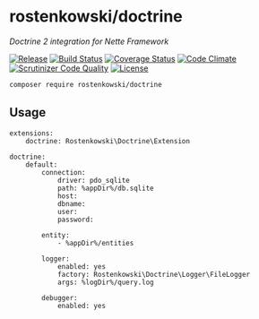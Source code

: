 # rostenkowski/doctrine

*Doctrine 2 integration for Nette Framework*

[![Release](http://github-release-version.herokuapp.com/github/rostenkowski/doctrine/release.svg?style=flat)](https://github.com/rostenkowski/doctrine/releases/latest)
[![Build Status](https://travis-ci.org/rostenkowski/doctrine.svg?branch=master)](https://travis-ci.org/rostenkowski/doctrine)
[![Coverage Status](https://coveralls.io/repos/github/rostenkowski/doctrine/badge.svg)](https://coveralls.io/github/rostenkowski/doctrine)
[![Code Climate](https://codeclimate.com/github/rostenkowski/doctrine/badges/gpa.svg)](https://codeclimate.com/github/rostenkowski/doctrine)
[![Scrutinizer Code Quality](https://scrutinizer-ci.com/g/rostenkowski/doctrine/badges/quality-score.png?b=master)](https://scrutinizer-ci.com/g/rostenkowski/doctrine/?branch=master)
[![License](https://img.shields.io/badge/license-New%20BSD-blue.svg)](https://github.com/rostenkowski/doctrine/blob/master/LICENSE)

```bash
composer require rostenkowski/doctrine
```

## Usage

```neon
extensions: 
	doctrine: Rostenkowski\Doctrine\Extension
	
doctrine:
	default:
		connection:
			driver: pdo_sqlite 
			path: %appDir%/db.sqlite
			host: 
			dbname: 
			user: 
			password:
				 
		entity: 
			- %appDir%/entities
		
		logger:
			enabled: yes
			factory: Rostenkowski\Doctrine\Logger\FileLogger
			args: %logDir%/query.log
			
		debugger:
			enabled: yes
```

